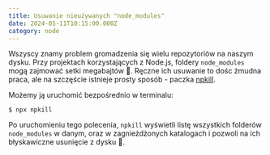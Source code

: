 ```yaml
---
title: Usuwanie nieużywanych "node_modules"
date: 2024-05-11T10:15:00.000Z
category: node
---
```


Wszyscy znamy problem gromadzenia się wielu repozytoriów na naszym dysku. Przy projektach korzystających z Node.js, foldery `node_modules` mogą zajmować setki megabajtów 🤯. Ręczne ich usuwanie to dośc żmudna praca, ale na szczęście istnieje prosty sposób - paczka [npkill](https://www.npmjs.com/package/npkill).

Możemy ją uruchomić bezpośrednio w terminalu:

```
$ npx npkill
```

Po uruchomieniu tego polecenia, `npkill` wyświetli listę wszystkich folderów `node_modules` w danym, oraz w zagnieżdżonych katalogach i pozwoli na ich błyskawiczne usunięcie z dysku 🧹.
